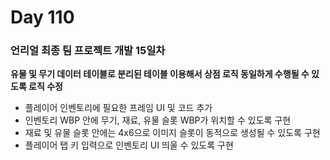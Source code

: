 # Day 110

### 언리얼 최종 팀 프로젝트 개발 15일차

**유물 및 무기 데이터 테이블로 분리된 테이블 이용해서 상점 로직 동일하게 수행될 수 있도록 로직 수정**

- 플레이어 인벤토리에 필요한 프레임 UI 및 코드 추가
- 인벤토리 WBP 안에 무기, 재료, 유물 슬롯 WBP가 위치할 수 있도록 구현
- 재료 및 유물 슬롯 안에는 4x6으로 이미지 슬롯이 동적으로 생성될 수 있도록 구현
- 플레이어 탭 키 입력으로 인벤토리 UI 띄울 수 있도록 구현

